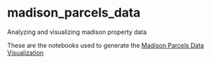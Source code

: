 # madison_parcels_data
 Analyzing and visualizing madison property data

These are the notebooks used to generate the [Madison Parcels Data Visualization](https://datarocks.github.io/madison_parcels_data/)
